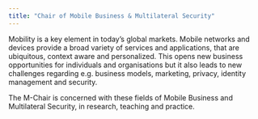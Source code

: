 ```yaml
---
title: "Chair of Mobile Business & Multilateral Security"
---
```


Mobility is a key element in today’s global markets. Mobile networks and devices provide a broad variety of services and applications, that are ubiquitous, context aware and personalized. This opens new business opportunities for individuals and organisations but it also leads to new challenges regarding e.g. business models, marketing, privacy, identity management and security.

The M-Chair is concerned with these fields of Mobile Business and Multilateral Security, in research, teaching and practice.

